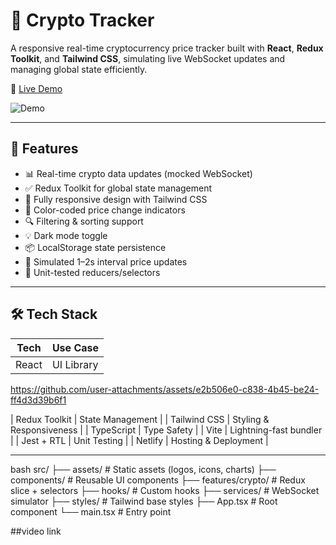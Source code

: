 # 🚀 Crypto Tracker

A responsive real-time cryptocurrency price tracker built with **React**, **Redux Toolkit**, and **Tailwind CSS**, simulating live WebSocket updates and managing global state efficiently.

🔗 [Live Demo](https://relaxed-sunshine-1a2a53.netlify.app)

![Demo](https://user-images.githubusercontent.com/demo-placeholder.gif) <!-- Replace with actual GIF or video link -->

---

## 🧠 Features

- 📊 Real-time crypto data updates (mocked WebSocket)
- ✅ Redux Toolkit for global state management
- 📱 Fully responsive design with Tailwind CSS
- 🎨 Color-coded price change indicators
- 🔍 Filtering & sorting support
- 💡 Dark mode toggle
- 📦 LocalStorage state persistence
- 🔁 Simulated 1–2s interval price updates
- 🧪 Unit-tested reducers/selectors

---

## 🛠️ Tech Stack

| Tech               | Use Case                           |
|--------------------|------------------------------------|
| React              | UI Library                         |


https://github.com/user-attachments/assets/e2b506e0-c838-4b45-be24-ff4d3d39b6f1

| Redux Toolkit      | State Management                   |
| Tailwind CSS       | Styling & Responsiveness           |
| TypeScript         | Type Safety                        |
| Vite               | Lightning-fast bundler             |
| Jest + RTL         | Unit Testing                       |
| Netlify            | Hosting & Deployment               |

---


bash
src/
├── assets/             # Static assets (logos, icons, charts)
├── components/         # Reusable UI components
├── features/crypto/    # Redux slice + selectors
├── hooks/              # Custom hooks
├── services/           # WebSocket simulator
├── styles/             # Tailwind base styles
├── App.tsx             # Root component
└── main.tsx            # Entry point


##video link

